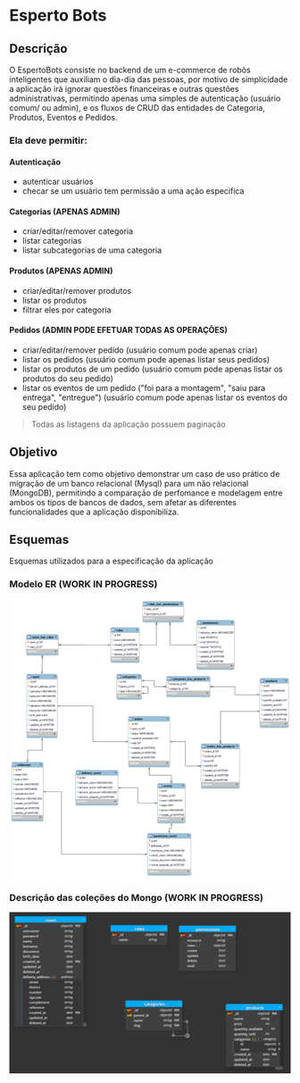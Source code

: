 # Esperto Bots

## Descrição
O EspertoBots consiste no backend de um e-commerce de robôs inteligentes que auxiliam o dia-dia das pessoas, por motivo de simplicidade a aplicação irá ignorar questões financeiras e outras questões administrativas, permitindo apenas uma simples de autenticação (usuário comum/ ou admin), e os fluxos de CRUD das entidades de Categoria, Produtos, Eventos e Pedidos.  

### **Ela deve permitir:**

#### Autenticação
- autenticar usuários
- checar se um usuário tem permissão a uma ação especifica

#### Categorias (APENAS ADMIN)
- criar/editar/remover categoria 
- listar categorias
- listar subcategorias de uma categoria

#### Produtos (APENAS ADMIN)
- criar/editar/remover produtos 
- listar os produtos 
- filtrar eles por categoria 

#### Pedidos (ADMIN PODE EFETUAR TODAS AS OPERAÇÕES)
- criar/editar/remover pedido (usuário comum pode apenas criar)
- listar os pedidos (usuário comum pode apenas listar seus pedidos) 
- listar os produtos de um pedido (usuário comum pode apenas listar os produtos do seu pedido)  
- listar os eventos de um pedido ("foi para a montagem", "saiu para entrega", "entregue") (usuário comum pode apenas listar os eventos do seu pedido)

> Todas as listagens da aplicação possuem paginação

## Objetivo
Essa aplicação tem como objetivo demonstrar um caso de uso prático de migração de um banco relacional (Mysql) para um não relacional (MongoDB), permitindo a comparação de perfomance e modelagem entre ambos os tipos de bancos de dados, sem afetar as diferentes funcionalidades que a aplicação disponibiliza.

## Esquemas

Esquemas utilizados para a especificação da aplicação

### **Modelo ER (WORK IN PROGRESS)**
![Image](mysql-model.png)	

### **Descrição das coleções do Mongo (WORK IN PROGRESS)**
![Image](mongo-model.png)